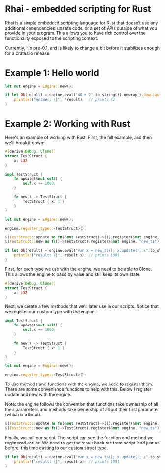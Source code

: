 # Rhai - embedded scripting for Rust

Rhai is a simple embedded scripting language for Rust that doesn't use any additional dependencies, unsafe code, or a set of APIs outside of what you provide in your program.  This allows you to have rich control over the functionality exposed to the scripting context.

Currently, it's pre-0.1, and is likely to change a bit before it stabilizes enough for a crates.io release.

# Example 1: Hello world

```Rust
let mut engine = Engine::new();

if let Ok(result) = engine.eval("40 + 2".to_string()).unwrap().downcast::<i32>() {
    println!("Answer: {}", *result);  // prints 42
}
```

# Example 2: Working with Rust

Here's an example of working with Rust.  First, the full example, and then we'll break it down:
```Rust
#[derive(Debug, Clone)]
struct TestStruct {
    x: i32
}

impl TestStruct {
    fn update(&mut self) {
        self.x += 1000;
    }

    fn new() -> TestStruct {
        TestStruct { x: 1 }
    }
}

let mut engine = Engine::new();

engine.register_type::<TestStruct>();

&(TestStruct::update as fn(&mut TestStruct)->()).register(&mut engine, "update");
&(TestStruct::new as fn()->TestStruct).register(&mut engine, "new_ts");

if let Ok(result) = engine.eval("var x = new_ts(); x.update(); x".to_string()).unwrap().downcast::<TestStruct>() {
    println!("result: {}", result.x); // prints 1001
}
```

First, for each type we use with the engine, we need to be able to Clone.  This allows the engine to pass by value and still keep its own state.

```Rust
#[derive(Debug, Clone)]
struct TestStruct {
    x: i32
}
```

Next, we create a few methods that we'll later use in our scripts.  Notice that we register our custom type with the engine.
```Rust
impl TestStruct {
    fn update(&mut self) {
        self.x += 1000;
    }

    fn new() -> TestStruct {
        TestStruct { x: 1 }
    }
}

let mut engine = Engine::new();

engine.register_type::<TestStruct>();
```

To use methods and functions with the engine, we need to register them.  There are some convenience functions to help with this.  Below I register update and new with the engine.

Note: the engine follows the convention that functions take ownership of all their parameters and methods take ownership of all but their first parameter (which is a &mut). 

```Rust
&(TestStruct::update as fn(&mut TestStruct)->()).register(&mut engine, "update");
&(TestStruct::new as fn()->TestStruct).register(&mut engine, "new_ts");
```

Finally, we call our script.  The script can see the function and method we registered earlier.  We need to get the result back out from script land just as before, this time casting to our custom struct type.
```Rust
if let Ok(result) = engine.eval("var x = new_ts(); x.update(); x".to_string()).unwrap().downcast::<TestStruct>() {
    println!("result: {}", result.x); // prints 1001
}
```
